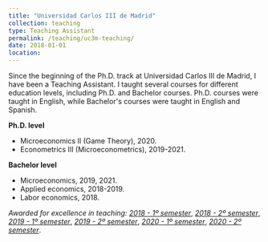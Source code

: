 ```yaml
---
title: "Universidad Carlos III de Madrid"
collection: teaching
type: Teaching Assistant
permalink: /teaching/uc3m-teaching/
date: 2018-01-01
location:
---
```


Since the beginning of the Ph.D. track at Universidad Carlos III de Madrid, I have been a Teaching Assistant. I taught several courses for different education levels, including Ph.D. and Bachelor courses. Ph.D. courses were taught in English, while Bachelor's courses were taught in English and Spanish.

**Ph.D. level**
* Microeconomics II (Game Theory), 2020. 
* Econometrics III (Microeconometrics), 2019-2021.



**Bachelor level**
* Microeconomics, 2019, 2021.
* Applied economics, 2018-2019.
* Labor economics, 2018.



*Awarded for excellence in teaching:*
[*2018 - 1º semester*](https://a-a-martinez.github.io/files/2018_1.pdf), [*2018 - 2º semester*](https://a-a-martinez.github.io/files/2018_2.pdf), 
[*2019 - 1º semester*](https://a-a-martinez.github.io/files/2019_1.pdf), [*2019 - 2º semester*](https://a-a-martinez.github.io/files/2019_2.pdf), 
[*2020 - 1º semester*](https://a-a-martinez.github.io/files/2020_1.pdf), [*2020 - 2º semester*](https://a-a-martinez.github.io/files/2020_2.pdf).
